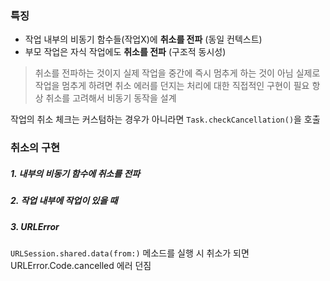 ### 특징
- 작업 내부의 비동기 함수들(작업X)에 **취소를 전파** (동일 컨텍스트)
- 부모 작업은 자식 작업에도 **취소를 전파** (구조적 동시성) 

> 취소를 전파하는 것이지 실제 작업을 중간에 즉시 멈추게 하는 것이 아님
> 실제로 작업을 멈추게 하려면 취소 에러를 던지는 처리에 대한 직접적인 구현이 필요
> 항상 취소를 고려해서 비동기 동작을 설계

작업의 취소 체크는 커스텀하는 경우가 아니라면 `Task.checkCancellation()`을 호출
### 취소의 구현
##### 1. 내부의 비동기 함수에 취소를 전파
##### 2. 작업 내부에 작업이 있을 때
##### 3. URLError
`URLSession.shared.data(from:)` 메소드를 실행 시 취소가 되면 URLError.Code.cancelled 에러 던짐
